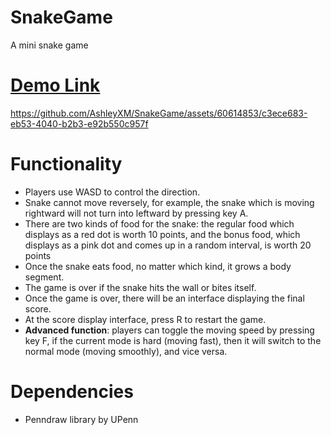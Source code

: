 # SnakeGame
A mini snake game

# [Demo Link](https://youtu.be/sj-HXIDWKOg)

https://github.com/AshleyXM/SnakeGame/assets/60614853/c3ece683-eb53-4040-b2b3-e92b550c957f

# Functionality
- Players use WASD to control the direction.
- Snake cannot move reversely, for example, the snake which is moving rightward will not turn into leftward by pressing key A.
- There are two kinds of food for the snake: the regular food which displays as a red dot is worth 10 points, and the bonus food, which displays as a pink dot and comes up in a random interval, is worth 20 points
- Once the snake eats food, no matter which kind, it grows a body segment.
- The game is over if the snake hits the wall or bites itself.
- Once the game is over, there will be an interface displaying the final score.
- At the score display interface, press R to restart the game.
- **Advanced function**: players can toggle the moving speed by pressing key F, if the current mode is hard (moving fast), then it will switch to the normal mode (moving smoothly), and vice versa.

# Dependencies
- Penndraw library by UPenn
